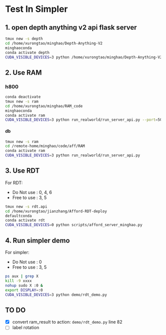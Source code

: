 <!-- 

CIAI conda env: rdt.simpler

# ciai

`/home/panwen.hu/workspace/jian.zhang/EAI/AffordDiffusionTransformer`

`/home/panwen.hu/workspace/jian.zhang/EAI/AffordDiffusionTransformer/scripts/afford_inference_demo.py` 

-->

# Test In Simpler

## 1. open depth anything v2 api flask server

```bash
tmux new -s depth
cd /home/xurongtao/minghao/Depth-Anything-V2
minghaoconda
conda activate depth
CUDA_VISIBLE_DEVICES=3 python /home/xurongtao/minghao/Depth-Anything-V2/demo/depth_api.py --port=5001
```

## 2. Use RAM

### h800
```bash
conda deactivate
tmux new -s ram
cd /home/xurongtao/minghao/RAM_code
minghaoconda
conda activate ram
CUDA_VISIBLE_DEVICES=3 python run_realworld/run_server_api.py --port=5002
```

#### db
```bash
tmux new -s ram
cd /remote-home/minghao/code/aff/RAM
conda activate ram
CUDA_VISIBLE_DEVICES=3 python run_realworld/run_server_api.py
```

## 3. Use RDT

<!-- No need to operate now. We use subprocess to call the RDT model.

`/home/xurongtao/jianzhang/Afford-RDT`

```bash
# cd /home/jianzhang/AffordDiffusionTransformer_deploy
cd /home/panwen.hu/workspace/jian.zhang/EAI/AffordDiffusionTransformer
CUDA_VISIBLE_DEVICES=2 python -m scripts.afford_inference_demo
``` -->

For RDT:
- Do Not use : 0, 4, 6
- Free to use : 3, 5

```bash
tmux new -s rdt.api
cd /home/xurongtao/jianzhang/Afford-RDT-deploy
defaultconda
conda activate rdt
CUDA_VISIBLE_DEVICES=0 python scripts/afford_server_minghao.py
```

## 4. Run simpler demo

For simpler:
- Do Not use : 0
- Free to use : 3, 5

```bash
ps aux | grep X
kill -9 xxxx
nohup sudo X :0 &
export DISPLAY=:0
CUDA_VISIBLE_DEVICES=3 python demo/rdt_demo.py
```

## TO DO

- [x] convert ram_result to action: `demo/rdt_demo.py` line 82
- [ ] label rotation
